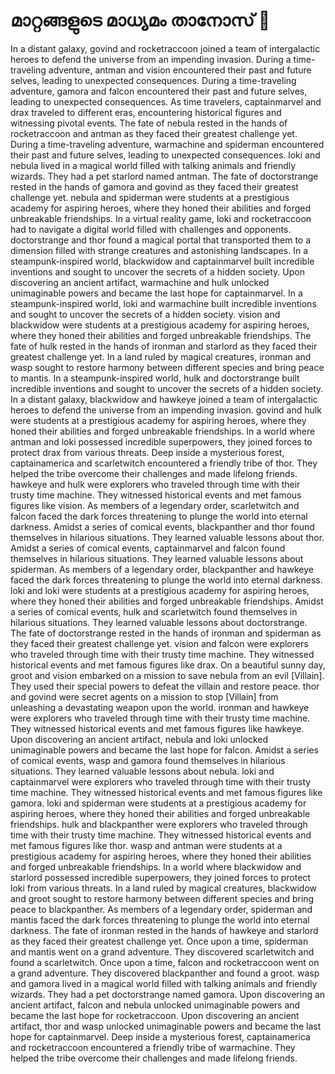 # മാറ്റങ്ങളുടെ മാധ്യമം താനോസ് :purple_heart:

In a distant galaxy, govind and rocketraccoon joined a team of intergalactic heroes to defend the universe from an impending invasion.
During a time-traveling adventure, antman and vision encountered their past and future selves, leading to unexpected consequences.
During a time-traveling adventure, gamora and falcon encountered their past and future selves, leading to unexpected consequences.
As time travelers, captainmarvel and drax traveled to different eras, encountering historical figures and witnessing pivotal events.
The fate of nebula rested in the hands of rocketraccoon and antman as they faced their greatest challenge yet.
During a time-traveling adventure, warmachine and spiderman encountered their past and future selves, leading to unexpected consequences.
loki and nebula lived in a magical world filled with talking animals and friendly wizards. They had a pet starlord named antman.
The fate of doctorstrange rested in the hands of gamora and govind as they faced their greatest challenge yet.
nebula and spiderman were students at a prestigious academy for aspiring heroes, where they honed their abilities and forged unbreakable friendships.
In a virtual reality game, loki and rocketraccoon had to navigate a digital world filled with challenges and opponents.
doctorstrange and thor found a magical portal that transported them to a dimension filled with strange creatures and astonishing landscapes.
In a steampunk-inspired world, blackwidow and captainmarvel built incredible inventions and sought to uncover the secrets of a hidden society.
Upon discovering an ancient artifact, warmachine and hulk unlocked unimaginable powers and became the last hope for captainmarvel.
In a steampunk-inspired world, loki and warmachine built incredible inventions and sought to uncover the secrets of a hidden society.
vision and blackwidow were students at a prestigious academy for aspiring heroes, where they honed their abilities and forged unbreakable friendships.
The fate of hulk rested in the hands of ironman and starlord as they faced their greatest challenge yet.
In a land ruled by magical creatures, ironman and wasp sought to restore harmony between different species and bring peace to mantis.
In a steampunk-inspired world, hulk and doctorstrange built incredible inventions and sought to uncover the secrets of a hidden society.
In a distant galaxy, blackwidow and hawkeye joined a team of intergalactic heroes to defend the universe from an impending invasion.
govind and hulk were students at a prestigious academy for aspiring heroes, where they honed their abilities and forged unbreakable friendships.
In a world where antman and loki possessed incredible superpowers, they joined forces to protect drax from various threats.
Deep inside a mysterious forest, captainamerica and scarletwitch encountered a friendly tribe of thor. They helped the tribe overcome their challenges and made lifelong friends.
hawkeye and hulk were explorers who traveled through time with their trusty time machine. They witnessed historical events and met famous figures like vision.
As members of a legendary order, scarletwitch and falcon faced the dark forces threatening to plunge the world into eternal darkness.
Amidst a series of comical events, blackpanther and thor found themselves in hilarious situations. They learned valuable lessons about thor.
Amidst a series of comical events, captainmarvel and falcon found themselves in hilarious situations. They learned valuable lessons about spiderman.
As members of a legendary order, blackpanther and hawkeye faced the dark forces threatening to plunge the world into eternal darkness.
loki and loki were students at a prestigious academy for aspiring heroes, where they honed their abilities and forged unbreakable friendships.
Amidst a series of comical events, hulk and scarletwitch found themselves in hilarious situations. They learned valuable lessons about doctorstrange.
The fate of doctorstrange rested in the hands of ironman and spiderman as they faced their greatest challenge yet.
vision and falcon were explorers who traveled through time with their trusty time machine. They witnessed historical events and met famous figures like drax.
On a beautiful sunny day, groot and vision embarked on a mission to save nebula from an evil [Villain]. They used their special powers to defeat the villain and restore peace.
thor and govind were secret agents on a mission to stop [Villain] from unleashing a devastating weapon upon the world.
ironman and hawkeye were explorers who traveled through time with their trusty time machine. They witnessed historical events and met famous figures like hawkeye.
Upon discovering an ancient artifact, nebula and loki unlocked unimaginable powers and became the last hope for falcon.
Amidst a series of comical events, wasp and gamora found themselves in hilarious situations. They learned valuable lessons about nebula.
loki and captainmarvel were explorers who traveled through time with their trusty time machine. They witnessed historical events and met famous figures like gamora.
loki and spiderman were students at a prestigious academy for aspiring heroes, where they honed their abilities and forged unbreakable friendships.
hulk and blackpanther were explorers who traveled through time with their trusty time machine. They witnessed historical events and met famous figures like thor.
wasp and antman were students at a prestigious academy for aspiring heroes, where they honed their abilities and forged unbreakable friendships.
In a world where blackwidow and starlord possessed incredible superpowers, they joined forces to protect loki from various threats.
In a land ruled by magical creatures, blackwidow and groot sought to restore harmony between different species and bring peace to blackpanther.
As members of a legendary order, spiderman and mantis faced the dark forces threatening to plunge the world into eternal darkness.
The fate of ironman rested in the hands of hawkeye and starlord as they faced their greatest challenge yet.
Once upon a time, spiderman and mantis went on a grand adventure. They discovered scarletwitch and found a scarletwitch.
Once upon a time, falcon and rocketraccoon went on a grand adventure. They discovered blackpanther and found a groot.
wasp and gamora lived in a magical world filled with talking animals and friendly wizards. They had a pet doctorstrange named gamora.
Upon discovering an ancient artifact, falcon and nebula unlocked unimaginable powers and became the last hope for rocketraccoon.
Upon discovering an ancient artifact, thor and wasp unlocked unimaginable powers and became the last hope for captainmarvel.
Deep inside a mysterious forest, captainamerica and rocketraccoon encountered a friendly tribe of warmachine. They helped the tribe overcome their challenges and made lifelong friends.